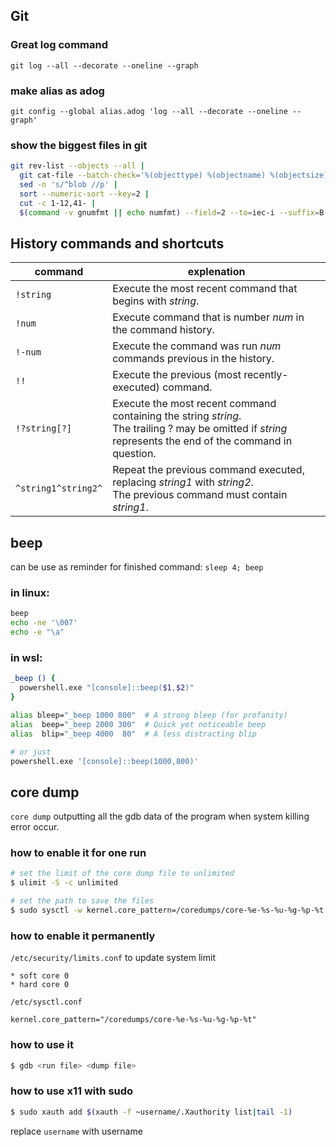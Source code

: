 ## Git

### Great log command

`git log --all --decorate --oneline --graph`

### make alias as adog

`git config --global alias.adog 'log --all --decorate --oneline --graph'`

### show the biggest files in git

```sh
git rev-list --objects --all |
  git cat-file --batch-check='%(objecttype) %(objectname) %(objectsize) %(rest)' |
  sed -n 's/^blob //p' |
  sort --numeric-sort --key=2 |
  cut -c 1-12,41- |
  $(command -v gnumfmt || echo numfmt) --field=2 --to=iec-i --suffix=B --padding=7 --round=nearest
```

## History commands and shortcuts

| command             | explenation                                                                                                                                                  |
| ------------------- | ------------------------------------------------------------------------------------------------------------------------------------------------------------ |
| `!string `          | Execute the most recent command that begins with _string_.                                                                                                   |
| `!num `             | Execute command that is number _num_ in the command history.                                                                                                 |
| `!-num `            | Execute the command was run _num_ commands previous in the history.                                                                                          |
| `!! `               | Execute the previous (most recently-executed) command.                                                                                                       |
| `!?string[?]`       | Execute the most recent command containing the string _string_.<br> The trailing ? may be omitted if _string_ represents the end of the command in question. |
| `^string1^string2^` | Repeat the previous command executed, replacing _string1_ with _string2_.<br> The previous command must contain _string1_.                                   |

## beep

can be use as reminder for finished command: `sleep 4; beep`

### in linux:

```sh
beep
echo -ne '\007'
echo -e "\a"
```

### in wsl:

```sh
_beep () {
  powershell.exe "[console]::beep($1,$2)"
}

alias bleep="_beep 1000 800"  # A strong bleep (for profanity)
alias  beep="_beep 2000 300"  # Quick yet noticeable beep
alias  blip="_beep 4000  80"  # A less distracting blip

# or just
powershell.exe '[console]::beep(1000,800)'
```

## core dump

`core dump` outputting all the gdb data of the program when system killing error occur.

### how to enable it for one run

```sh
# set the limit of the core dump file to unlimited
$ ulimit -S -c unlimited

# set the path to save the files
$ sudo sysctl -w kernel.core_pattern=/coredumps/core-%e-%s-%u-%g-%p-%t
```

### how to enable it permanently

`/etc/security/limits.conf` to update system limit

```
* soft core 0
* hard core 0
```

`/etc/sysctl.conf`

```
kernel.core_pattern="/coredumps/core-%e-%s-%u-%g-%p-%t"
```

### how to use it

```sh
$ gdb <run file> <dump file>
```

### how to use x11 with sudo

```sh
$ sudo xauth add $(xauth -f ~username/.Xauthority list|tail -1)
```

replace `username` with username
